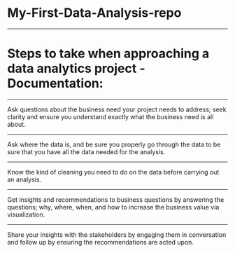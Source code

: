 # My-First-Data-Analysis-repo


--- 
# Steps to take when approaching a data analytics project - Documentation:


--- 
Ask questions about the business need your project needs to address; seek clarity and ensure you understand exactly what the business need is all about.


---
Ask where the data is, and be sure you properly go through the data to be sure that you have all the data needed for the analysis.


---
Know the kind of cleaning you need to do on the data before carrying out an analysis.


---
Get insights and recommendations to business questions by answering the questions; why, where, when, and how to increase the business value via visualization.


---
Share your insights with the stakeholders by engaging them in conversation and follow up by ensuring the recommendations are acted upon.
